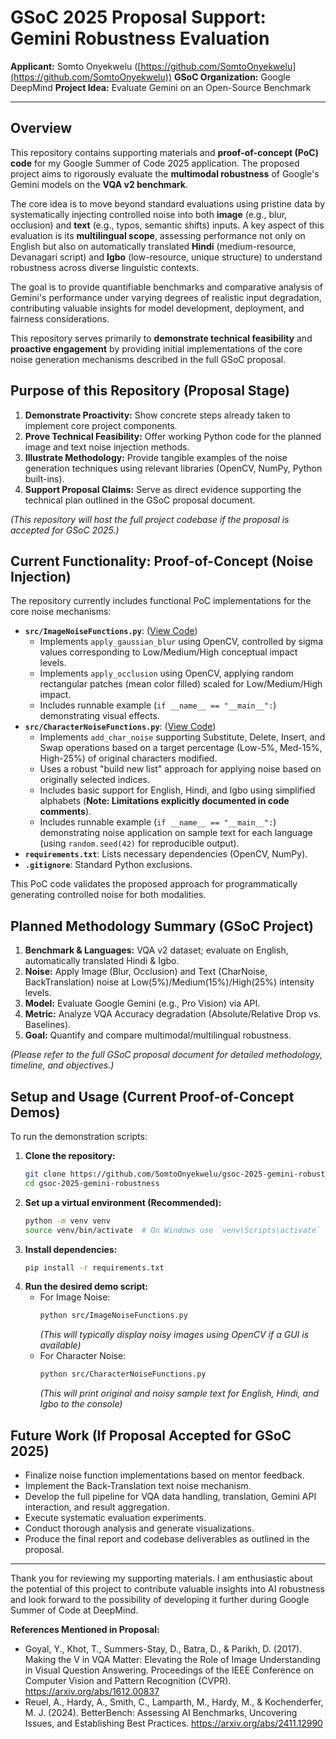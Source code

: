# GSoC 2025 Proposal Support: Gemini Robustness Evaluation

**Applicant:** Somto Onyekwelu ([https://github.com/SomtoOnyekwelu](https://github.com/SomtoOnyekwelu))
**GSoC Organization:** Google DeepMind
**Project Idea:** Evaluate Gemini on an Open-Source Benchmark

---

## Overview

This repository contains supporting materials and **proof-of-concept (PoC) code** for my Google Summer of Code 2025 application. The proposed project aims to rigorously evaluate the **multimodal robustness** of Google's Gemini models on the **VQA v2 benchmark**.

The core idea is to move beyond standard evaluations using pristine data by systematically injecting controlled noise into both **image** (e.g., blur, occlusion) and **text** (e.g., typos, semantic shifts) inputs. A key aspect of this evaluation is its **multilingual scope**, assessing performance not only on English but also on automatically translated **Hindi** (medium-resource, Devanagari script) and **Igbo** (low-resource, unique structure) to understand robustness across diverse linguistic contexts.

The goal is to provide quantifiable benchmarks and comparative analysis of Gemini's performance under varying degrees of realistic input degradation, contributing valuable insights for model development, deployment, and fairness considerations.

This repository serves primarily to **demonstrate technical feasibility** and **proactive engagement** by providing initial implementations of the core noise generation mechanisms described in the full GSoC proposal.

## Purpose of this Repository (Proposal Stage)

1.  **Demonstrate Proactivity:** Show concrete steps already taken to implement core project components.
2.  **Prove Technical Feasibility:** Offer working Python code for the planned image and text noise injection methods.
3.  **Illustrate Methodology:** Provide tangible examples of the noise generation techniques using relevant libraries (OpenCV, NumPy, Python built-ins).
4.  **Support Proposal Claims:** Serve as direct evidence supporting the technical plan outlined in the GSoC proposal document.

*(This repository will host the full project codebase if the proposal is accepted for GSoC 2025.)*

## Current Functionality: Proof-of-Concept (Noise Injection)

The repository currently includes functional PoC implementations for the core noise mechanisms:

*   **`src/ImageNoiseFunctions.py`**: ([View Code](https://github.com/SomtoOnyekwelu/gsoc-2025-gemini-robustness/blob/main/src/ImageNoiseFunctions.py))
    *   Implements `apply_gaussian_blur` using OpenCV, controlled by sigma values corresponding to Low/Medium/High conceptual impact levels.
    *   Implements `apply_occlusion` using OpenCV, applying random rectangular patches (mean color filled) scaled for Low/Medium/High impact.
    *   Includes runnable example (`if __name__ == "__main__":`) demonstrating visual effects.
*   **`src/CharacterNoiseFunctions.py`**: ([View Code](https://github.com/SomtoOnyekwelu/gsoc-2025-gemini-robustness/blob/main/src/CharacterNoiseFunctions.py))
    *   Implements `add_char_noise` supporting Substitute, Delete, Insert, and Swap operations based on a target percentage (Low-5%, Med-15%, High-25%) of original characters modified.
    *   Uses a robust "build new list" approach for applying noise based on originally selected indices.
    *   Includes basic support for English, Hindi, and Igbo using simplified alphabets (**Note: Limitations explicitly documented in code comments**).
    *   Includes runnable example (`if __name__ == "__main__":`) demonstrating noise application on sample text for each language (using `random.seed(42)` for reproducible output).
*   **`requirements.txt`**: Lists necessary dependencies (OpenCV, NumPy).
*   **`.gitignore`**: Standard Python exclusions.

This PoC code validates the proposed approach for programmatically generating controlled noise for both modalities.

## Planned Methodology Summary (GSoC Project)

1.  **Benchmark & Languages:** VQA v2 dataset; evaluate on English, automatically translated Hindi & Igbo.
2.  **Noise:** Apply Image (Blur, Occlusion) and Text (CharNoise, BackTranslation) noise at Low(5%)/Medium(15%)/High(25%) intensity levels.
3.  **Model:** Evaluate Google Gemini (e.g., Pro Vision) via API.
4.  **Metric:** Analyze VQA Accuracy degradation (Absolute/Relative Drop vs. Baselines).
5.  **Goal:** Quantify and compare multimodal/multilingual robustness.

*(Please refer to the full GSoC proposal document for detailed methodology, timeline, and objectives.)*

## Setup and Usage (Current Proof-of-Concept Demos)

To run the demonstration scripts:

1.  **Clone the repository:**
    ```bash
    git clone https://github.com/SomtoOnyekwelu/gsoc-2025-gemini-robustness.git
    cd gsoc-2025-gemini-robustness
    ```
2.  **Set up a virtual environment (Recommended):**
    ```bash
    python -m venv venv
    source venv/bin/activate  # On Windows use `venv\Scripts\activate`
    ```
3.  **Install dependencies:**
    ```bash
    pip install -r requirements.txt
    ```
4.  **Run the desired demo script:**
    *   For Image Noise:
        ```bash
        python src/ImageNoiseFunctions.py
        ```
        *(This will typically display noisy images using OpenCV if a GUI is available)*
    *   For Character Noise:
        ```bash
        python src/CharacterNoiseFunctions.py
        ```
        *(This will print original and noisy sample text for English, Hindi, and Igbo to the console)*

## Future Work (If Proposal Accepted for GSoC 2025)

*   Finalize noise function implementations based on mentor feedback.
*   Implement the Back-Translation text noise mechanism.
*   Develop the full pipeline for VQA data handling, translation, Gemini API interaction, and result aggregation.
*   Execute systematic evaluation experiments.
*   Conduct thorough analysis and generate visualizations.
*   Produce the final report and codebase deliverables as outlined in the proposal.

---

Thank you for reviewing my supporting materials. I am enthusiastic about the potential of this project to contribute valuable insights into AI robustness and look forward to the possibility of developing it further during Google Summer of Code at DeepMind.

**References Mentioned in Proposal:**

*   Goyal, Y., Khot, T., Summers-Stay, D., Batra, D., & Parikh, D. (2017). Making the V in VQA Matter: Elevating the Role of Image Understanding in Visual Question Answering. Proceedings of the IEEE Conference on Computer Vision and Pattern Recognition (CVPR). https://arxiv.org/abs/1612.00837
*   Reuel, A., Hardy, A., Smith, C., Lamparth, M., Hardy, M., & Kochenderfer, M. J. (2024). BetterBench: Assessing AI Benchmarks, Uncovering Issues, and Establishing Best Practices. https://arxiv.org/abs/2411.12990